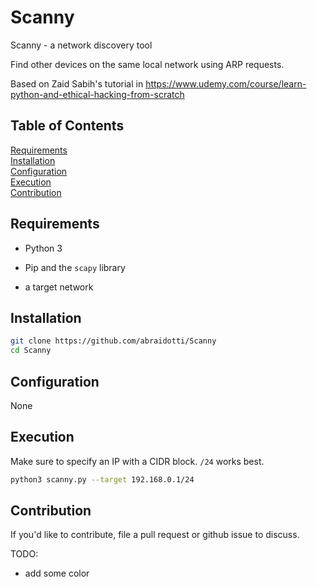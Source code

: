 # Scanny

Scanny - a network discovery tool

Find other devices on the same local network using ARP requests.

Based on Zaid Sabih's tutorial in <https://www.udemy.com/course/learn-python-and-ethical-hacking-from-scratch>

## Table of Contents

[Requirements](##Requirements)  
[Installation](##Installation)  
[Configuration](##Configuration)  
[Execution](##Execution)  
[Contribution](##Contribution)  

## Requirements

- Python 3

- Pip and the `scapy` library

- a target network

## Installation

```bash
git clone https://github.com/abraidotti/Scanny
cd Scanny
```

## Configuration

None

## Execution

Make sure to specify an IP with a CIDR block. `/24` works best.

```bash
python3 scanny.py --target 192.168.0.1/24
```

## Contribution

If you'd like to contribute, file a pull request or github issue to discuss.

TODO:

- add some color
